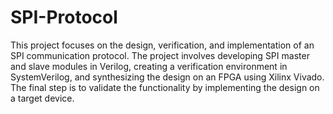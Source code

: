 # SPI-Protocol
This project focuses on the design, verification, and implementation of an SPI communication protocol. The project involves developing SPI master and slave modules in Verilog, creating a verification environment in SystemVerilog, and synthesizing the design on an FPGA using Xilinx Vivado. The final step is to validate the functionality by implementing the design on a target device.
